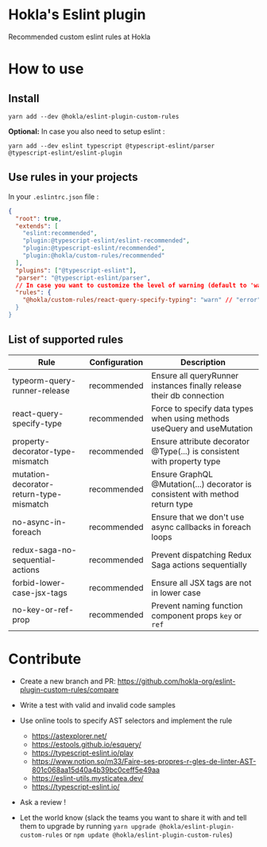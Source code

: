 # Hokla's Eslint plugin

Recommended custom eslint rules at Hokla

# How to use

## Install

```
yarn add --dev @hokla/eslint-plugin-custom-rules
```

**Optional:** In case you also need to setup eslint :

```
yarn add --dev eslint typescript @typescript-eslint/parser @typescript-eslint/eslint-plugin
```

## Use rules in your projects

In your `.eslintrc.json` file :

```json
{
  "root": true,
  "extends": [
    "eslint:recommended",
    "plugin:@typescript-eslint/eslint-recommended",
    "plugin:@typescript-eslint/recommended",
    "plugin:@hokla/custom-rules/recommended"
  ],
  "plugins": ["@typescript-eslint"],
  "parser": "@typescript-eslint/parser",
  // In case you want to customize the level of warning (default to 'warn')
  "rules": {
    "@hokla/custom-rules/react-query-specify-typing": "warn" // "error" | "warn
  }
}
```

## List of supported rules

| Rule                                    | Configuration | Description                                                                   |
|-----------------------------------------|---------------|-------------------------------------------------------------------------------|
| typeorm-query-runner-release            | recommended   | Ensure all queryRunner instances finally release their db connection          |
| react-query-specify-type                | recommended   | Force to specify data types when using methods useQuery and useMutation       |
| property-decorator-type-mismatch        | recommended   | Ensure attribute decorator @Type(...) is consistent with property type        |
| mutation-decorator-return-type-mismatch | recommended   | Ensure GraphQL @Mutation(...) decorator is consistent with method return type |
| no-async-in-foreach                     | recommended   | Ensure that we don't use async callbacks in foreach loops                     |
| redux-saga-no-sequential-actions        | recommended   | Prevent dispatching Redux Saga actions sequentially                           |
| forbid-lower-case-jsx-tags              | recommended   | Ensure all JSX tags are not in lower case                                     |
| no-key-or-ref-prop                      | recommended   | Prevent naming function component props `key` or `ref`                        |

# Contribute

- Create a new branch and PR: https://github.com/hokla-org/eslint-plugin-custom-rules/compare

- Write a test with valid and invalid code samples

- Use online tools to specify AST selectors and implement the rule

  - https://astexplorer.net/
  - https://estools.github.io/esquery/
  - https://typescript-eslint.io/play
  - https://www.notion.so/m33/Faire-ses-propres-r-gles-de-linter-AST-801c068aa15d40a4b39bc0ceff5e49aa
  - https://eslint-utils.mysticatea.dev/
  - https://typescript-eslint.io/

- Ask a review !

- Let the world know (slack the teams you want to share it with and tell them to upgrade by running `yarn upgrade @hokla/eslint-plugin-custom-rules` or `npm update @hokla/eslint-plugin-custom-rules`)
